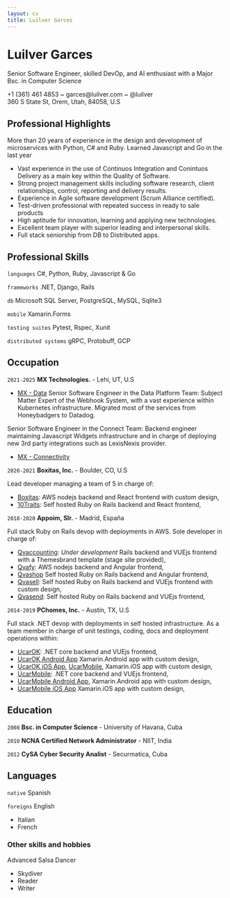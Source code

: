 ```yaml
---
layout: cv
title: Luilver Garces
---
```

# Luilver Garces
Senior Software Engineer, skilled DevOp, and AI enthusiast with a Major Bsc. in Computer Science

<div id="webaddress">
+1 (361) 461 4853 ~ garces@luilver.com ~ @luilver
<br>
360 S State St, Orem, Utah, 84058, U.S
</div>

## Professional Highlights

More than 20 years of experience in the design and development of microservices
with Python, C# and Ruby. Learned Javascript and Go in the last year

- Vast experience in the use of Continuos Integration and Conintuos Delivery as
a main key within the Quality of Software.
- Strong project management skills including software research, client
 relationships, control, reporting and delivery results.
- Experience in Agile software development (Scrum Alliance certified).
- Test-driven professional with repeated success in ready to sale products
- High aptitude for innovation, learning and applying new technologies.
- Excellent team player with superior leading and interpersonal skills.
- Full stack seniorship from DB to Distributed apps.

## Professional Skills

`languages`
C#, Python, Ruby, Javascript & Go

`frameworks`
.NET, Django, Rails

`db`
Microsoft SQL Server, PostgreSQL, MySQL, Sqlite3

`mobile`
Xamarin.Forms

`testing suites`
Pytest, Rspec, Xunit

`distributed systems`
gRPC, Protobuff, GCP

## Occupation

`2021-2025`
**MX Technologies.** - Lehi, UT, U.S

- [MX - Data](https://www.mx.com/products/data/)
Senior Software Engineer in the Data Platform Team: Subject Matter Expert of the Webhook System, with a vast experience within Kubernetes infrastructure. Migrated most of the services from Honeybadgers to Datadog.

Senior Software Engineer in the Connect Team: Backend engineer maintaining Javascript Widgets infrastructure and in charge of deploying new 3rd party integrations such as LexisNexis provider.
- [MX - Connectivity](https://www.mx.com/products/connectivity/)

`2020-2021`
**Boxitas, Inc.** - Boulder, CO, U.S

Lead developer managing a team of 5 in charge of:
- [Boxitas](http://boxitas.com): AWS nodejs backend and React frontend
with custom design,
- [10Traits](http://10traits.com): Self hosted Ruby on Rails backend and React frontend,

`2018-2020`
**Appoim, Slr.** - Madrid, España

Full stack Ruby on Rails devop with deployments in AWS. Sole developer in charge
of:
 - [Qvaccounting](http://51.81.86.70:8080/): _Under development_ Rails backend and VUEjs frontend
with a Themesbrand template (stage site provided),
 - [Qvafy](http://www.qvafy.com): AWS nodejs backend and Angular frontend,
 - [Qvashop](http://www.qvashop.com) Self hosted Ruby on Rails backend and Angular frontend, 
 - [Qvasell](http://qvasell.com): Self hosted Ruby on Rails backend and VUEjs frontend
with custom design,
 - [Qvasend](http://qvasend.com): Self hosted Ruby on Rails backend and VUEjs frontend,

`2014-2019`
**PChomes, Inc.** - Austin, TX, U.S

Full stack .NET devop with deployments in self hosted infrastructure. As a team
member in charge of unit testings, coding, docs and deployment operations within:
 - [UcarOK](http://ucarok.com): .NET core backend and VUEjs frontend,
 - [UcarOK Android App](http://play.google.com/store/apps/details?id=com.ucarok.obdconnect)
Xamarin.Android app with custom design,
 - [UcarOK iOS App](http://apps.apple.com/us/app/ucarok/id1389936706), [UcarMobile](http://ucarmobile.com),
Xamarin.iOS app with custom design,
 - [UcarMobile](http://ucarmobile.com): .NET core backend and VUEjs frontend,
 - [UcarMobile Android App](http://play.google.com/store/apps/details?id=com.uCarMobile.obdconnect), 
Xamarin.Android app with custom design,
 - [UcarMobile iOS App](http://apps.apple.com/ie/app/ucar-mobile-car-care-repair/id1495701232)
Xamarin.iOS app with custom design,

## Education

`2008`
**Bsc. in Computer Science** - University of Havana, Cuba

`2010`
**NCNA Certified Network Administrator** - NIIT, India

`2012`
**CySA Cyber Security Analist** - Securmatica, Cuba

## Languages

`native`
Spanish

`foreigns`
English

- Italian
- French

### Other skills and hobbies

Advanced Salsa Dancer

- Skydiver
- Reader
- Writer

<!-- ### Footprint

Last update on: Sun Jul 6 01:40:40 PM MDT 2025

Version: 0.2.2
-->
